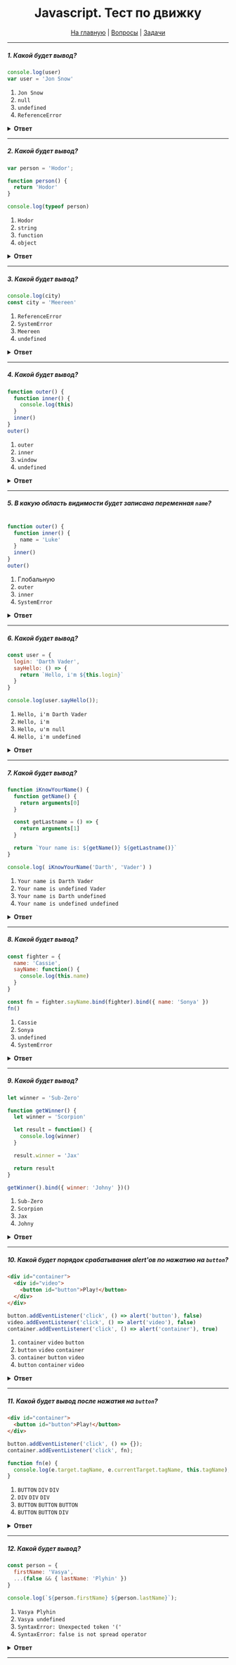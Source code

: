 <div align="center">

<h1>Javascript. Тест по движку</h1>

<a href="https://github.com/dollaween/javascript-tests">На главную</a> | <a href="https://github.com/dollaween/javascript-questions">Вопросы</a> | <a href="https://github.com/dollaween/javascript-tasks">Задачи</a>

</div>

---

##### 1. Какой будет вывод?
```javascript
console.log(user)
var user = 'Jon Snow'
```

1. `Jon Snow`
2. `null`
3. `undefined`
4. `ReferenceError`

<details><summary><b>Ответ</b></summary>
<p>

**Ответ: 3**

Во время создания лексического окружения переменным, объявленным через `var`, присваивается значение `undefined`.

</p>
</details>

---

##### 2. Какой будет вывод?
```javascript
var person = 'Hodor';

function person() {
  return 'Hodor'
}

console.log(typeof person)
```

1. `Hodor`
2. `string`
3. `function`
4. `object`

<details><summary><b>Ответ</b></summary>
<p>

**Ответ: 2**

Во время создания контекста, функция объявляется и инициализируется сразу. Переменная же только объявляется, но не инициализируется.

Поэтому, когда дело доходит до строчки `var person = 'Hodor'`, то она перезатирает предыдущее значение `person`, т.е. в нашем случае функцию.

</p>
</details>

---

##### 3. Какой будет вывод?

```javascript
console.log(city)
const city = 'Meereen'
```

1. `ReferenceError`
2. `SystemError`
3. `Meereen`
4. `undefined`

<details><summary><b>Ответ</b></summary>
<p>

**Ответ: 1**

Во время создания контекста, переменные, объявленные через `const` и `let`, только объявляются, но не инициализируются.

</p>
</details>

---

##### 4. Какой будет вывод?

```javascript
function outer() {
  function inner() {
    console.log(this)
  }
  inner()
}
outer()
```

1. `outer`
2. `inner`
3. `window`
4. `undefined`

<details><summary><b>Ответ</b></summary>
<p>

**Ответ: 3**

В контексте выполнения функции значение `this` зависит от того, как именно была вызвана функция. Если она вызвана в виде метода объекта, тогда значение `this` привязано к этому объекту. В других случаях `this` привязывается к глобальному объекту или устанавливается в `undefined` (в строгом режиме).

В браузере глобальным объектом является `window`, в Node.js — `global`.

</p>
</details>

---

##### 5. В какую область видимости будет записана переменная `name`?

```javascript

function outer() {
  function inner() {
    name = 'Luke'
  }
  inner()
}
outer()

```

1. Глобальную
2. `outer`
3. `inner`
4. `SystemError`

<details><summary><b>Ответ</b></summary>
<p>

**Ответ: 1**

Когда встречается переменная без ключевого слова `var`, `const`, `let` — она записывается в глобальную область видимости. В браузере это объект `window`, в Node.js — объект `global`.

В строгом моде `use strict` будет выброшена ошибка `ReferenceError`.

</p>
</details>

---

##### 6. Какой будет вывод?

```javascript
const user = {
  login: 'Darth Vader',
  sayHello: () => {
    return `Hello, i'm ${this.login}`
  }
}

console.log(user.sayHello());
```

1. `Hello, i'm Darth Vader`
2. `Hello, i'm`
3. `Hello, u'm null`
4. `Hello, i'm undefined`

<details><summary><b>Ответ</b></summary>
<p>

**Ответ: 4**

У стрелочных функций нет `this`. Если происходит обращение к `this`, его значение берется снаружи. 

В данном случае, `this` будет указывать на глобальный объект, у которого нет свойства `login`.

</p>
</details>

---

##### 7. Какой будет вывод?

```javascript
function iKnowYourName() {
  function getName() {
    return arguments[0]
  }

  const getLastname = () => {
    return arguments[1]
  }

  return `Your name is: ${getName()} ${getLastname()}`
}

console.log( iKnowYourName('Darth', 'Vader') )
```

1. `Your name is Darth Vader`
2. `Your name is undefined Vader`
3. `Your name is Darth undefined`
4. `Your name is undefined undefined`

<details><summary><b>Ответ</b></summary>
<p>

**Ответ: 2**

У стрелочных функций отсутствует переменная `arguments`.

В данном случае функция `getName` обращается к своей переменной `arguments`, а функция `getLastName` берет `arguments` из функции `iKnowYourName`.

</p>
</details>

---

##### 8. Какой будет вывод?

```javascript
const fighter = {
  name: 'Cassie',
  sayName: function() {
    console.log(this.name)
  }
}

const fn = fighter.sayName.bind(fighter).bind({ name: 'Sonya' })
fn()
```

1. `Cassie`
2. `Sonya`
3. `undefined`
4. `SystemError`

<details><summary><b>Ответ</b></summary>
<p>

**Ответ: 1**

Метод `bind` привязывает контекст навсегда. Повторный вызов `bind` будет игнорироваться.

</p>
</details>

---

##### 9. Какой будет вывод?

```javascript
let winner = 'Sub-Zero'

function getWinner() {
  let winner = 'Scorpion'

  let result = function() {
    console.log(winner)
  }

  result.winner = 'Jax'

  return result
}

getWinner().bind({ winner: 'Johny' })()
```

1. `Sub-Zero`
2. `Scorpion`
3. `Jax`
4. `Johny`

<details><summary><b>Ответ</b></summary>
<p>

**Ответ: 2**

`this` у стрелочных функций берется из внешнего контекста, в данном случае — из функции `getWinner`.

</p>
</details>

---

##### 10. Какой будет порядок срабатывания alert'ов по нажатию на `button`?

```html
<div id="container">
  <div id="video">
    <button id="button">Play!</button>
  </div>
</div>
```

```javascript
button.addEventListener('click', () => alert('button'), false)
video.addEventListener('click', () => alert('video'), false)
container.addEventListener('click', () => alert('container'), true)
```

1. `container` `video` `button`
2. `button` `video` `container`
3. `container` `button` `video`
4. `button` `container` `video`

<details><summary><b>Ответ</b></summary>
<p>

**Ответ: 3**

Третьим аргументом в `addEventListener` устанавливается захват (`capture`), который определяет на какой стадии будет исполнен обработчик: `true` — на стадии захвата, `false` – на стадии всплытия.

В первую очередь будут выполнены все слушатели со значением `true` в порядке вложенности от предка к потомку. Затем будут выполнены все слушатели со значением `false` в обратном порядке.

</p>
</details>

---

##### 11. Какой будет вывод после нажатия на `button`?

```html
<div id="container">
  <button id="button">Play!</button>
</div>
```

```javascript
button.addEventListener('click', () => {});
container.addEventListener('click', fn);

function fn(e) {
  console.log(e.target.tagName, e.currentTarget.tagName, this.tagName);
}
```

1. `BUTTON` `DIV` `DIV`
2. `DIV` `DIV` `DIV`
3. `BUTTON` `BUTTON` `BUTTON`
4. `BUTTON` `BUTTON` `DIV`

<details><summary><b>Ответ</b></summary>
<p>

**Ответ: 1**

`e.target` — это исходный элемент, на котором произошло событие, в процессе всплытия он неизменен.

`e.currentTarget` — это текущий элемент, до которого дошло всплытие.

Если функция была определена не как стрелочная, то `e.currentTarget` и `this` совпадают.

</p>
</details>

---

##### 12. Какой будет вывод?

```javascript
const person = {
  firstName: 'Vasya',
  ...(false && { lastName: 'Plyhin' })
}

console.log(`${person.firstName} ${person.lastName}`);
```

1. `Vasya Plyhin`
2. `Vasya undefined`
3. `SyntaxError: Unexpected token '('`
4. `SyntaxError: false is not spread operator`

<details><summary><b>Ответ</b></summary>
<p>

**Ответ: 2**

В конструкции `...(false && { lastName: 'Plyhin' }` мы всегда получаем `...(false)`. В запуске такой конструкции вне объекта произойдет ошибка `SyntaxError: Unexpected token '('`. Но в рамках объекта, `false`, как и другие примитивы, будут преобразованы оператором spread в пустой объект `{}`. Поэтому ошибки не произойдет.

</p>
</details>

---
